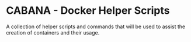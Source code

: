 # CABANA - Docker Helper Scripts

A collection of helper scripts and commands that will be used to assist the creation of
containers and their usage.
